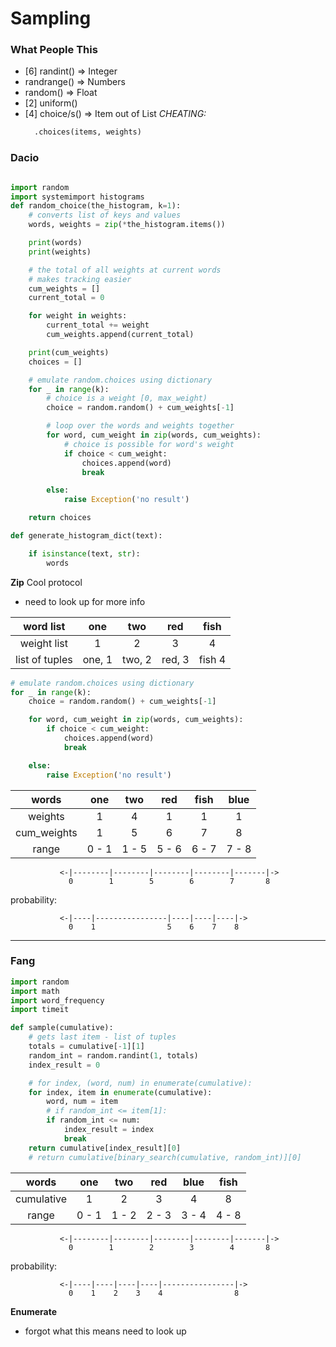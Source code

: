# Sampling

### What People This
- [6] randint() => Integer
- randrange() => Numbers  
- random() => Float
- [2] uniform()
- [4] choice/s() => Item out of List
  *CHEATING:*
  ```python
    .choices(items, weights)
  ```

### Dacio

```python

import random
import systemimport histograms
def random_choice(the_histogram, k=1):
    # converts list of keys and values
    words, weights = zip(*the_histogram.items())

    print(words)
    print(weights)

    # the total of all weights at current words
    # makes tracking easier
    cum_weights = []
    current_total = 0

    for weight in weights:
        current_total += weight
        cum_weights.append(current_total)

    print(cum_weights)
    choices = []

    # emulate random.choices using dictionary
    for _ in range(k):
        # choice is a weight [0, max_weight)
        choice = random.random() + cum_weights[-1]

        # loop over the words and weights together
        for word, cum_weight in zip(words, cum_weights):
            # choice is possible for word's weight
            if choice < cum_weight:
                choices.append(word)
                break

        else:
            raise Exception('no result')

    return choices

def generate_histogram_dict(text):

    if isinstance(text, str):
        words
```

**Zip**
Cool protocol
- need to look up for more info

| word list      | one    | two    | red    | fish   |
|:--------------:|:------:|:------:|:------:|:------:|
| weight list    | 1      |  2     | 3      | 4      |
| list of tuples | one, 1 | two, 2 | red, 3 | fish 4 |

```python
# emulate random.choices using dictionary
for _ in range(k):
    choice = random.random() + cum_weights[-1]

    for word, cum_weight in zip(words, cum_weights):
        if choice < cum_weight:
            choices.append(word)
            break

    else:
        raise Exception('no result')

```
| words          | one    | two    | red    | fish   | blue  |
|:--------------:|:------:|:------:|:------:|:------:|:-----:|
| weights        | 1      | 4      | 1      | 1      | 1     |
| cum_weights    | 1      | 5      | 6      | 7      | 8     |
| range          | 0 - 1  | 1 - 5  | 5 - 6  | 6 - 7  | 7 - 8 |

               <-|--------|--------|--------|--------|-------|->
                 0        1        5        6        7       8
probability:

               <-|----|----------------|----|----|----|->
                 0    1                5    6    7    8

---

### Fang

```python
import random
import math
import word_frequency
import timeit

def sample(cumulative):
    # gets last item - list of tuples
    totals = cumulative[-1][1]
    random_int = random.randint(1, totals)
    index_result = 0

    # for index, (word, num) in enumerate(cumulative):
    for index, item in enumerate(cumulative):
        word, num = item
        # if random_int <= item[1]:
        if random_int <= num:
            index_result = index
            break
    return cumulative[index_result][0]
    # return cumulative[binary_search(cumulative, random_int)][0]
```

| words          | one    | two    | red    | blue   | fish  |
|:--------------:|:------:|:------:|:------:|:------:|:-----:|
| cumulative     | 1      | 2      | 3      | 4      | 8     |
| range          | 0 - 1  | 1 - 2  | 2 - 3  | 3 - 4  | 4 - 8 |

               <-|--------|--------|--------|--------|-------|->
                 0        1        2        3        4       8
probability:

               <-|----|----|----|----|----------------|->
                 0    1    2    3    4                8  


**Enumerate**
- forgot what this means need to look up
